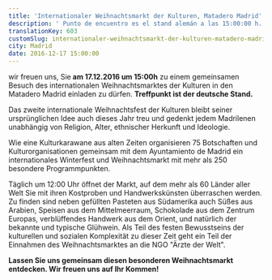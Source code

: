 ```yaml
---
title: 'Internationaler Weihnachtsmarkt der Kulturen, Matadero Madrid'
description: ' Punto de encuentro es el stand alemán a las 15:00:00 h.'
translationKey: 603
customSlug: internationaler-weihnachtsmarkt-der-kulturen-matadero-madrid
city: Madrid
date: 2016-12-17 15:00:00
---
```


wir freuen uns, Sie<strong> am 17.12.2016 um 15:00h</strong> zu einem gemeinsamen Besuch des internationalen Weihnachtsmarktes der Kulturen in den Matadero Madrid einladen zu dürfen. <strong>Treffpunkt ist der deutsche Stand.</strong>

Das zweite internationale Weihnachtsfest der Kulturen bleibt seiner ursprünglichen Idee auch dieses Jahr treu und gedenkt jedem Madrilenen unabhängig von Religion, Alter, ethnischer Herkunft und Ideologie.

Wie eine Kulturkarawane aus alten Zeiten organisieren 75 Botschaften und Kulturorganisationen gemeinsam mit dem Ayuntamiento de Madrid ein internationales Winterfest und Weihnachtsmarkt mit mehr als 250 besondere Programmpunkten.

Täglich um 12:00 Uhr öffnet der Markt, auf dem mehr als 60 Länder aller Welt Sie mit ihren Kostproben und Handwerkskünsten überraschen werden. Zu finden sind neben gefüllten Pasteten aus Südamerika auch Süßes aus Arabien, Speisen aus dem Mittelmeerraum, Schokolade aus dem Zentrum Europas, verblüffendes Handwerk aus dem Orient, und natürlich der bekannte und typische Glühwein. Als Teil des festen Bewusstseins der kulturellen und sozialen Komplexität zu dieser Zeit geht ein Teil der Einnahmen des Weihnachtsmarktes an die NGO "Ärzte der Welt".

<strong>Lassen Sie uns gemeinsam diesen besonderen Weihnachtsmarkt entdecken. Wir freuen uns auf Ihr Kommen! </strong>
